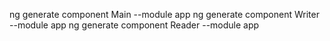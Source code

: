 ng generate component Main --module app
ng generate component Writer --module app
ng generate component Reader --module app

